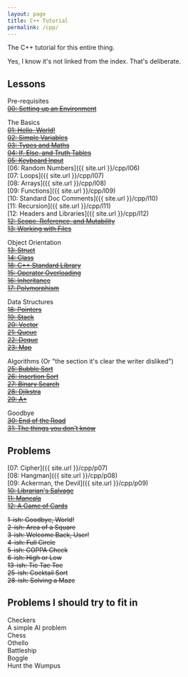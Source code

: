 ```yaml
---
layout: page
title: C++ Tutorial
permalink: /cpp/
---
```


The C++ tutorial for this entire thing.

Yes, I know it's not linked from the index. That's deliberate.

Lessons
-------
Pre-requisites  
~~[00: Setting up an Environment](#muismu)~~  

The Basics  
~~[01: Hello, World!](#muismu)~~  
~~[02: Simple Variables](#muismu)~~  
~~[03: Types and Maths](#muismu)~~  
~~[04: If, Else, and Truth Tables](#muismu)~~  
~~[05: Keyboard Input](#muismu)~~  
[06: Random Numbers]({{ site.url }}/cpp/l06)  
[07: Loops]({{ site.url }}/cpp/l07)  
[08: Arrays]({{ site.url }}/cpp/l08)  
[09: Functions]({{ site.url }}/cpp/l09)  
[10: Standard Doc Comments]({{ site.url }}/cpp/l10)  
[11: Recursion]({{ site.url }}/cpp/l11)  
[12: Headers and Libraries]({{ site.url }}/cpp/l12)  
~~[12: Scope, Reference, and Mutability](#muismu)~~  
~~[13: Working with Files](#muismu)~~

Object Orientation  
~~[13: Struct](#muismu)~~  
~~[14: Class](#muismu)~~  
~~[18: C++ Standard Library](#muismu)~~  
~~[15: Operator Overloading](#muismu)~~  
~~[16: Inheritance](#muismu)~~  
~~[17: Polymorphism](#muismu)~~

Data Structures  
~~[18: Pointers](#muismu)~~  
~~[19: Stack](#muismu)~~  
~~[20: Vector](#muismu)~~  
~~[21: Queue](#muismu)~~  
~~[22: Deque](#muismu)~~  
~~[23: Map](#muismu)~~  

Algorithms (Or "the section it's clear the writer disliked")  
~~[25: Bubble Sort](#muismu)~~  
~~[26: Insertion Sort](#muismu)~~  
~~[27: Binary Search](#muismu)~~  
~~[28: Djikstra](#muismu)~~   
~~[29: A*](#muismu)~~

Goodbye  
~~[30: End of the Road](#muismu)~~  
~~[31: The things you don't know](#muismu)~~

Problems
--------
[07: Cipher]({{ site.url }}/cpp/p07)  
[08: Hangman]({{ site.url }}/cpp/p08)  
[09: Ackerman, the Devil]({{ site.url }}/cpp/p09)  
~~[10: Librarian's Salvage](#muismu)~~  
~~[11: Mancala](#muismu)~~  
~~[12: A Game of Cards](#muismu)~~

~~1-ish: Goodbye, World!~~  
~~2-ish: Area of a Square~~  
~~3-ish: Welcome Back, User!~~  
~~4-ish: Full Circle~~  
~~5-ish: COPPA Check~~  
~~6-ish: High or Low~~  
~~13-ish: Tic Tac Toe~~  
~~25-ish: Cocktail Sort~~  
~~28-ish: Solving a Maze~~  

Problems I should try to fit in
-------------------------------
Checkers  
A simple AI problem  
Chess  
Othello  
Battleship  
Boggle  
Hunt the Wumpus